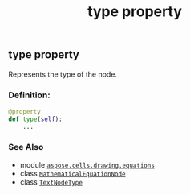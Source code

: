 ﻿---
title: type property
second_title: Aspose.Cells for Python via .NET API References
description: 
type: docs
weight: 190
url: /aspose.cells.drawing.equations/mathematicalequationnode/type/
is_root: false
---

## type property


Represents the type of the node.
### Definition:
```python
@property
def type(self):
    ...
```

### See Also
* module [`aspose.cells.drawing.equations`](../../)
* class [`MathematicalEquationNode`](/cells/python-net/aspose.cells.drawing.equations/mathematicalequationnode)
* class [`TextNodeType`](/cells/python-net/aspose.cells.drawing.texts/textnodetype)
